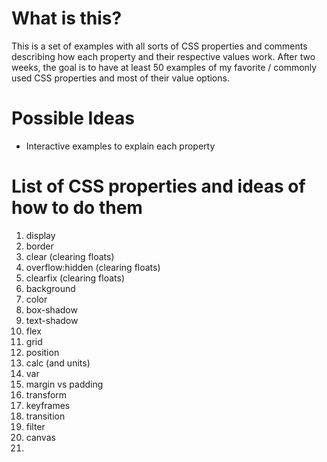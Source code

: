 # What is this?
This is a set of examples with all sorts of CSS properties and comments describing how each property and their respective values work. After two weeks, the goal is to have at least 50 examples of my favorite / commonly used CSS properties and most of their value options.

# Possible Ideas
- Interactive examples to explain each property

# List of CSS properties and ideas of how to do them
1. display
1. border
1. clear (clearing floats)
1. overflow:hidden (clearing floats)
1. clearfix (clearing floats)
1. background
1. color
1. box-shadow
1. text-shadow
1. flex
1. grid
1. position
1. calc (and units)
1. var
1. margin vs padding
1. transform
1. keyframes
1. transition
1. filter
1. canvas
1.
